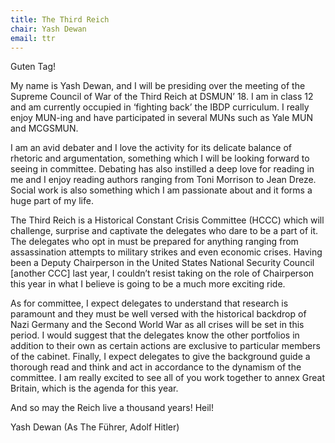 ```yaml
---
title: The Third Reich
chair: Yash Dewan
email: ttr
---
```


Guten Tag!

My name is Yash Dewan, and I will be presiding over the meeting of the Supreme Council of War of the Third Reich at DSMUN’ 18. I am in class 12 and am currently occupied in ‘fighting back’ the IBDP curriculum. I really enjoy MUN-ing and have participated in several MUNs such as Yale MUN and MCGSMUN.

I am an avid debater and I love the activity for its delicate balance of rhetoric and argumentation, something which I will be looking forward to seeing in committee. Debating has also instilled a deep love for reading in me and I enjoy reading authors ranging from Toni Morrison to Jean Dreze. Social work is also something which I am passionate about and it forms a huge part of my life.

The Third Reich is a Historical Constant Crisis Committee (HCCC) which will challenge, surprise and captivate the delegates who dare to be a part of it. The delegates who opt in must be prepared for anything ranging from assassination attempts to military strikes and even economic crises. Having been a Deputy Chairperson in the United States National Security Council [another CCC] last year, I couldn’t resist taking on the role of Chairperson this year in what I believe is going to be a much more exciting ride.

As for committee, I expect delegates to understand that research is paramount and they must be well versed with the historical backdrop of Nazi Germany and the Second World War as all crises will be set in this period. I would suggest that the delegates know the other portfolios in addition to their own as certain actions are exclusive to particular members of the cabinet. Finally, I expect delegates to give the background guide a thorough read and think and act in accordance to the dynamism of the committee. I am really excited to see all of you work together to annex Great Britain, which is the agenda for this year.

And so may the Reich live a thousand years! Heil!

Yash Dewan (As The Führer, Adolf Hitler)
